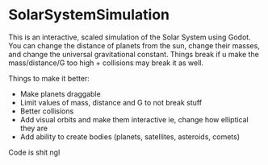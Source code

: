 # SolarSystemSimulation

This is an interactive, scaled simulation of the Solar System using Godot. You can change the distance of planets from the sun, change their masses, and change the universal gravitational constant. Things break if u make the mass/distance/G too high + collisions may break it as well.

Things to make it better:
  - Make planets draggable
  - Limit values of mass, distance and G to not break stuff
  - Better collisions
  - Add visual orbits and make them interactive ie, change how elliptical they are
  - Add ability to create bodies (planets, satellites, asteroids, comets)
    
Code is shit ngl
